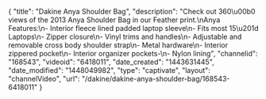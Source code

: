 {
    "title": "Dakine Anya Shoulder Bag",
    "description": "Check out 360\u00b0 views of the 2013 Anya Shoulder Bag in our Feather print.\nAnya Features:\n- Interior fleece lined padded laptop sleeve\n- Fits most 15\u201d Laptops\n- Zipper closure\n- Vinyl trims and handles\n- Adjustable and removable cross body shoulder strap\n- Metal hardware\n- Interior zippered pocket\n- Interior organizer pockets-\n- Nylon lining",
    "channelid": "168543",
    "videoid": "6418011",
    "date_created": "1443631445",
    "date_modified": "1448049982",
    "type": "captivate",
    "layout": "channelVideo",
    "url": "\/dakine\/dakine-anya-shoulder-bag\/168543-6418011"
}
